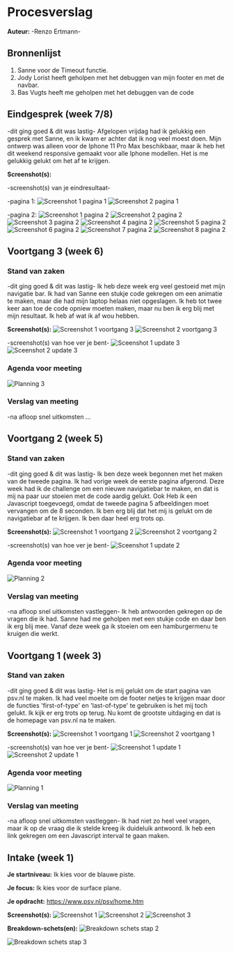# Procesverslag
**Auteur:** -Renzo Ertmann-


## Bronnenlijst
1. Sanne voor de Timeout functie.
2. Jody Lorist heeft geholpen met het debuggen van mijn footer en met de navbar.
3. Bas Vugts heeft me geholpen met het debuggen van de code



## Eindgesprek (week 7/8)

-dit ging goed & dit was lastig-
Afgelopen vrijdag had ik gelukkig een gesprek met Sanne, en ik kwam er achter dat ik nog veel moest doen. Mijn ontwerp was alleen voor de Iphone 11 Pro Max beschikbaar, maar ik heb het dit weekend responsive gemaakt voor alle Iphone modellen. Het is me gelukkig gelukt om het af te krijgen.

**Screenshot(s):**

-screenshot(s) van je eindresultaat-

-pagina 1:
![Screenshot 1 pagina 1](images/screenshot1pagina1eindgesprek.png) 
![Screenshot 2 pagina 1](images/screenshot2pagina1eindgesprek.png) 

-pagina 2:
![Screenshot 1 pagina 2](images/screenshot1pagina2eindgesprek.png) 
![Screenshot 2 pagina 2](images/screenshot2pagina2eindgesprek.png)
![Screenshot 3 pagina 2](images/screenshot3pagina2eindgesprek.png)
![Screenshot 4 pagina 2](images/screenshot4pagina2eindgesprek.png)
![Screenshot 5 pagina 2](images/screenshot5pagina2eindgesprek.png)
![Screenshot 6 pagina 2](images/screenshot6pagina2eindgesprek.png)
![Screenshot 7 pagina 2](images/screenshot7pagina2eindgesprek.png)
![Screenshot 8 pagina 2](images/screenshot8pagina2eindgesprek.png)



## Voortgang 3 (week 6)



### Stand van zaken

-dit ging goed & dit was lastig-
Ik heb deze week erg veel gestoeid met mijn navigatie bar. Ik had van Sanne een stukje code gekregen om een animatie te maken, maar die had mijn laptop helaas niet opgeslagen. Ik heb tot twee keer aan toe de code opniew moeten maken, maar nu ben ik erg blij met mijn resultaat. Ik heb af wat ik af wou hebben.

**Screenshot(s):**
![Screenshot 1 voortgang 3](images/screenshot1voortgang3.png)
![Screenshot 2 voortgang 3](images/screenshot2voortgang3.png) 

-screenshot(s) van hoe ver je bent-
![Sceenshot 1 update 3](images/screenshot1update3.png) 
![Sceenshot 2 update 3](images/screenshot2update3.png) 


### Agenda voor meeting
![Planning 3](images/Planning3.png) 


### Verslag van meeting

-na afloop snel uitkomsten 
...



## Voortgang 2 (week 5)


### Stand van zaken

-dit ging goed & dit was lastig-
Ik ben deze week begonnen met het maken van de tweede pagina. Ik had vorige week de eerste pagina afgerond. Deze week had ik de challenge om een nieuwe navigatiebar te maken, en dat is mij na paar uur stoeien met de code aardig gelukt. Ook Heb ik een Javascript toegevoegd, omdat de tweede pagina 5 afbeeldingen moet vervangen om de 8 seconden. Ik ben erg blij dat het mij is gelukt om de navigatiebar af te krijgen. Ik ben daar heel erg trots op.

**Screenshot(s):**
![Screenshot 1 voortgang 2](images/screenshot1voortgang2.png)
![Screenshot 2 voortgang 2](images/screenshot2voortgang2.png) 

-screenshot(s) van hoe ver je bent-
![Sceenshot 1 update 2](images/screenshot1update2.png) 


### Agenda voor meeting
![Planning 2](images/Planning2.jpeg) 


### Verslag van meeting

-na afloop snel uitkomsten vastleggen-
Ik heb antwoorden gekregen op de vragen die ik had. Sanne had me geholpen met een stukje code en daar ben ik erg blij mee. Vanaf deze week ga ik stoeien om een hamburgermenu te kruigen die werkt.



## Voortgang 1 (week 3)

### Stand van zaken

-dit ging goed & dit was lastig-
Het is mij gelukt om de start pagina van psv.nl te maken. Ik had veel moeite om de footer netjes te krijgen maar door de functies 'first-of-type' en 'last-of-type' te gebruiken is het mij toch gelukt. Ik kijk er erg trots op terug. Nu komt de grootste uitdaging en dat is de homepage van psv.nl na te maken.

**Screenshot(s):**
![Screenshot 1 voortgang 1](images/screenshot1voortgang1.png)
![Screenshot 2 voortgang 1](images/screenshot2voortgang1.png) 

-screenshot(s) van hoe ver je bent-
![Screenshot 1 update 1](images/screenshot1update1.png) 
![Screenshot 2 update 1](images/screenshot2update1.png) 


### Agenda voor meeting
![Planning 1](images/Planning1.png) 


### Verslag van meeting

-na afloop snel uitkomsten vastleggen-
Ik had niet zo heel veel vragen, maar ik op de vraag die ik stelde kreeg ik duideluik antwoord. Ik heb een link gekregen om een Javascript interval te gaan maken.



## Intake (week 1)

**Je startniveau:** Ik kies voor de blauwe piste.

**Je focus:** Ik kies voor de surface plane.

**Je opdracht:** https://www.psv.nl/psv/home.htm

**Screenshot(s):** 
![Screenshot 1](images/screenshot1.png)
![Screenshot 2](images/screenshot2.png) 
![Screenshot 3](images/screenshot3.png)

**Breakdown-schets(en):**
![Breakdown schets stap 2](images/breakdown_schets_stap2.png)

![Breakdown schets stap 3](images/breakdown_schets_stap3.png)